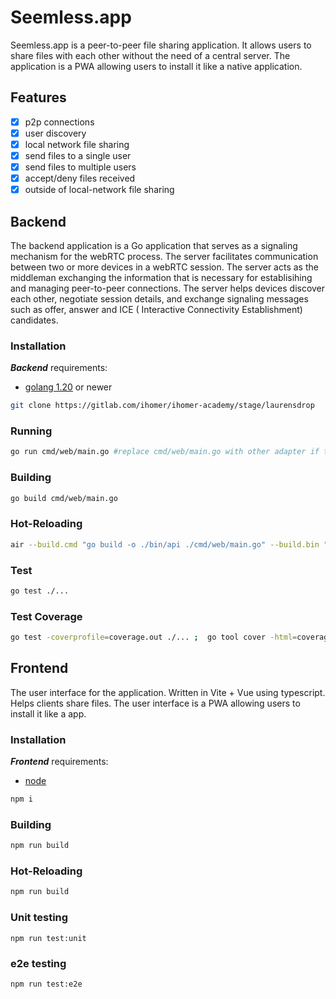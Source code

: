 # Seemless.app

Seemless.app is a peer-to-peer file sharing application. It allows users to share files with each other without the need
of a central server. The application is a PWA allowing users to install it like a native application.

## Features

- [x] p2p connections
- [x] user discovery
- [x] local network file sharing
- [x] send files to a single user
- [x] send files to multiple users
- [x] accept/deny files received
- [x] outside of local-network file sharing

## Backend

The backend application is a Go application that serves as a signaling mechanism for the webRTC process. The server
facilitates communication between two or more devices in a webRTC session. The server acts as the middleman exchanging
the information that is necessary for establisihing and managing peer-to-peer connections. The server helps devices
discover each other, negotiate session details, and exchange signaling messages such as offer, answer and ICE (
Interactive Connectivity Establishment) candidates.

### Installation

***Backend*** requirements:

- [golang 1.20](https://go.dev/doc/install)  or newer

```sh
git clone https://gitlab.com/ihomer/ihomer-academy/stage/laurensdrop
```

### Running

```sh
go run cmd/web/main.go #replace cmd/web/main.go with other adapter if they exist
```

### Building

```sh
go build cmd/web/main.go
```

### Hot-Reloading

```sh
air --build.cmd "go build -o ./bin/api ./cmd/web/main.go" --build.bin "./bin/api"

```

### Test

```sh 
go test ./...
```

### Test Coverage

```sh
go test -coverprofile=coverage.out ./... ;  go tool cover -html=coverage.out
```

## Frontend

The user interface for the application. Written in Vite + Vue using typescript. Helps clients share files. The user
interface is a PWA allowing users to install it like a app.

### Installation

***Frontend*** requirements:

- [node](https://nodejs.org/en/download)

```sh
npm i
```

### Building

```sh
npm run build
```

### Hot-Reloading

```sh 
npm run build
```

### Unit testing

```
npm run test:unit 
```

### e2e testing

```sh 
npm run test:e2e
```
